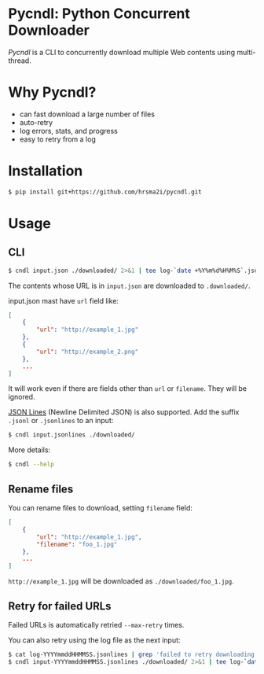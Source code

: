 # Pycndl:  Python Concurrent Downloader

*Pycndl* is a CLI to concurrently download multiple Web contents using multi-thread.


# Why Pycndl?

- can fast download a large number of files
- auto-retry
- log errors, stats, and progress
- easy to retry from a log
# Installation

```bash
$ pip install git+https://github.com/hrsma2i/pycndl.git
```


# Usage

## CLI

```bash
$ cndl input.json ./downloaded/ 2>&1 | tee log-`date +%Y%m%d%H%M%S`.jsonlines
```

The contents whose URL is in `input.json` are downloaded to `.downloaded/`.

input.json mast have `url` field like:

```json
[
    {
        "url": "http://example_1.jpg"
    },
    {
        "url": "http://example_2.png"
    },
    ...
]
```

It will work even if there are fields other than `url` or `filename`.
They will be ignored.

[JSON Lines](https://jsonlines.org/) (Newline Delimited JSON) is also supported.
Add the suffix `.jsonl` or `.jsonlines` to an input:

```bash
$ cndl input.jsonlines ./downloaded/
```

More details:

```bash
$ cndl --help
```

## Rename files

You can rename files to download, setting `filename` field:

```json
[
    {
        "url": "http://example_1.jpg",
        "filename": "foo_1.jpg"
    },
    ...
]
```

`http://example_1.jpg` will be downloaded as `./downloaded/foo_1.jpg`.


## Retry for failed URLs

Failed URLs is automatically retried `--max-retry` times.

You can also retry using the log file as the next input:

```bash
$ cat log-YYYYmmddHHMMSS.jsonlines | grep 'failed to retry downloading' | jq -c {"url": .url} > input-`date +%Y%m%d%H%M%S`.jsonlines
$ cndl input-YYYYmmddHHMMSS.jsonlines ./downloaded/ 2>&1 | tee log-`date +%Y%m%d%H%M%S`.jsonlines
```
